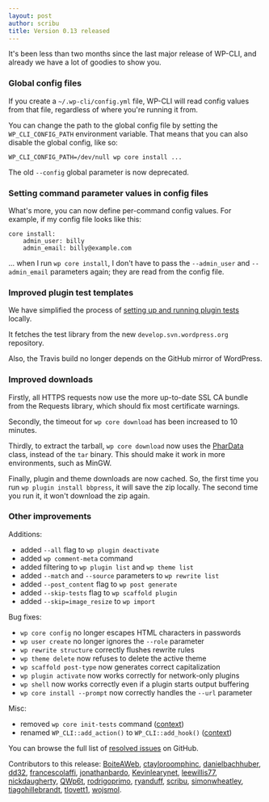 ```yaml
---
layout: post
author: scribu
title: Version 0.13 released
---
```


It's been less than two months since the last major release of WP-CLI, and already we have a lot of goodies to show you.

### Global config files

If you create a `~/.wp-cli/config.yml` file, WP-CLI will read config values from that file, regardless of where you're running it from.

You can change the path to the global config file by setting the `WP_CLI_CONFIG_PATH` environment variable. That means that you can also disable the global config, like so:

	WP_CLI_CONFIG_PATH=/dev/null wp core install ...

The old `--config` global parameter is now deprecated.

### Setting command parameter values in config files

What's more, you can now define per-command config values. For example, if my config file looks like this:

	core install:
		admin_user: billy
		admin_email: billy@example.com

... when I run `wp core install`, I don't have to pass the `--admin_user` and `--admin_email` parameters again; they are read from the config file.

### Improved plugin test templates

We have simplified the process of [setting up and running plugin tests](https://github.com/wp-cli/wp-cli/wiki/Plugin-Unit-Tests) locally.

It fetches the test library from the new `develop.svn.wordpress.org` repository.

Also, the Travis build no longer depends on the GitHub mirror of WordPress.

### Improved downloads

Firstly, all HTTPS requests now use the more up-to-date SSL CA bundle from the Requests library, which should fix most certificate warnings.

Secondly, the timeout for `wp core download` has been increased to 10 minutes.

Thirdly, to extract the tarball, `wp core download` now uses the [PharData](http://us3.php.net/manual/en/class.phardata.php) class, instead of the `tar` binary. This should make it work in more environments, such as MinGW.

Finally, plugin and theme downloads are now cached. So, the first time you run `wp plugin install bbpress`, it will save the zip locally. The second time you run it, it won't download the zip again.

### Other improvements

Additions:

* added `--all` flag to `wp plugin deactivate`
* added `wp comment-meta` command
* added filtering to `wp plugin list` and `wp theme list`
* added `--match` and `--source` parameters to `wp rewrite list`
* added `--post_content` flag to `wp post generate`
* added `--skip-tests` flag to `wp scaffold plugin`
* added `--skip=image_resize` to `wp import`

Bug fixes:

* `wp core config` no longer escapes HTML characters in passwords
* `wp user create` no longer ignores the `--role` parameter
* `wp rewrite structure` correctly flushes rewrite rules
* `wp theme delete` now refuses to delete the active theme
* `wp scaffold post-type` now generates correct capitalization
* `wp plugin activate` now works correctly for network-only plugins
* `wp shell` now works correctly even if a plugin starts output buffering
* `wp core install --prompt` now correctly handles the `--url` parameter

Misc:

* removed `wp core init-tests` command ([context](https://github.com/wp-cli/wp-cli/pull/885))
* renamed `WP_CLI::add_action()` to `WP_CLI::add_hook()` ([context](https://github.com/wp-cli/wp-cli/pull/845))

You can browse the full list of [resolved issues](https://github.com/wp-cli/wp-cli/issues?milestone=19&page=1&state=closed) on GitHub.

Contributors to this release: [BoiteAWeb](https://github.com/BoiteAWeb), [ctayloroomphinc](https://github.com/ctayloroomphinc), [danielbachhuber](https://github.com/danielbachhuber), [dd32](https://github.com/dd32), [francescolaffi](https://github.com/francescolaffi), [jonathanbardo](https://github.com/jonathanbardo), [Kevinlearynet](https://github.com/Kevinlearynet), [leewillis77](https://github.com/leewillis77), [nickdaugherty](https://github.com/nickdaugherty), [QWp6t](https://github.com/QWp6t), [rodrigoprimo](https://github.com/rodrigoprimo), [ryanduff](https://github.com/ryanduff), [scribu](https://github.com/scribu), [simonwheatley](https://github.com/simonwheatley), [tiagohillebrandt](https://github.com/tiagohillebrandt), [tlovett1](https://github.com/tlovett1), [wojsmol](https://github.com/wojsmol).
